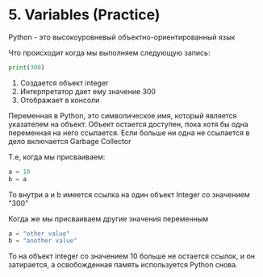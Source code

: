 # 5. Variables (Practice)

Python - это высокоуровневый объектно-ориентированный язык

Что происходит когда мы выполняем следующую запись:
```python
print(300)
```

1. Создается объект integer
2. Интерпретатор дает ему значение 300
3. Отображает в консоли

Переменная в Python, это символическое имя, который является указателем на объект.
Объект остается доступен, пока хотя бы одна переменная на него ссылается. Если больше ни одна не ссылается
в дело включается Garbage Collector

Т.е, когда мы присваиваем:
```python
a = 10
b = a
```

То внутри a и b имеется ссылка на один объект Integer со значением "300"

Когда же мы присваиваем другие значения переменным
```python
a = "other value"
b = "another value"
```

То на объект integer со значением 10 больше не остается ссылок, и он затирается, а освобожденная память используется
Python снова.
